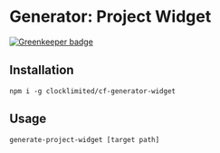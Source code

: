 # Generator: Project Widget

[![Greenkeeper badge](https://badges.greenkeeper.io/clocklimited/cf-generator-widget.svg)](https://greenkeeper.io/)

## Installation

```
npm i -g clocklimited/cf-generator-widget
```

## Usage

```
generate-project-widget [target path]
```

